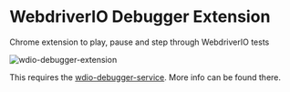 # WebdriverIO Debugger Extension

Chrome extension to play, pause and step through WebdriverIO tests

![wdio-debugger-extension](https://user-images.githubusercontent.com/1300981/61260764-7d6b1180-a74d-11e9-9eee-7deec7af5c55.png)

This requires the [wdio-debugger-service](https://github.com/WillBrock/wdio-debugger-service). More info can be found there.
